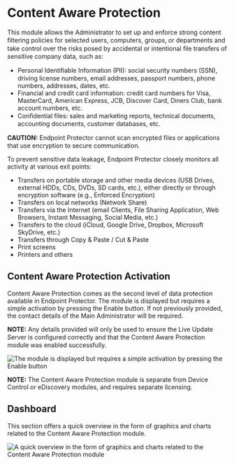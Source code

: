 # Content Aware Protection

This module allows the Administrator to set up and enforce strong content ﬁltering policies for
selected users, computers, groups, or departments and take control over the risks posed by
accidental or intentional ﬁle transfers of sensitive company data, such as:

- Personal Identiﬁable Information (PII): social security numbers (SSN), driving license numbers,
  email addresses, passport numbers, phone numbers, addresses, dates, etc.
- Financial and credit card information: credit card numbers for Visa, MasterCard, American Express,
  JCB, Discover Card, Diners Club, bank account numbers, etc.
- Conﬁdential ﬁles: sales and marketing reports, technical documents, accounting documents, customer
  databases, etc.

**CAUTION:** Endpoint Protector cannot scan encrypted ﬁles or applications that use encryption to
secure communication.

To prevent sensitive data leakage, Endpoint Protector closely monitors all activity at various exit
points:

- Transfers on portable storage and other media devices (USB Drives, external HDDs, CDs, DVDs, SD
  cards, etc.), either directly or through encryption software (e.g., Enforced Encryption)
- Transfers on local networks (Network Share)
- Transfers via the Internet (email Clients, File Sharing Application, Web Browsers, Instant
  Messaging, Social Media, etc.)
- Transfers to the cloud (iCloud, Google Drive, Dropbox, Microsoft SkyDrive, etc.)
- Transfers through Copy & Paste / Cut & Paste
- Print screens
- Printers and others

## Content Aware Protection Activation

Content Aware Protection comes as the second level of data protection available in Endpoint
Protector. The module is displayed but requires a simple activation by pressing the Enable button.
If not previously provided, the contact details of the Main Administrator will be required.

**NOTE:** Any details provided will only be used to ensure the Live Update Server is conﬁgured
correctly and that the Content Aware Protection module was enabled successfully.

![The module is displayed but requires a simple activation by pressing the Enable button](/img/product_docs/endpointprotector/5.9.4/admin/contentawareprotection/activation.webp)

**NOTE:** The Content Aware Protection module is separate from Device Control or eDiscovery modules,
and requires separate licensing.

## Dashboard

This section offers a quick overview in the form of graphics and charts related to the Content Aware
Protection module.

![A quick overview in the form of graphics and charts related to the Content Aware Protection module](/img/product_docs/endpointprotector/5.9.4/admin/contentawareprotection/dashboard.webp)

